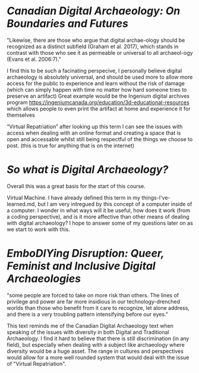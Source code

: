# *Canadian Digital Archaeology: On Boundaries and Futures*
  
  "Likewise, there are those who argue that digital archae-ology should be recognized as a distinct subfield  (Graham  et  al.  2017),  which  stands  in  contrast  with  those  who  see  it  as permeable or universal to all archaeol-ogy (Evans et al. 2006:7)."
   
   I find this to be such a facinating perspecive, I personally believe digital archaeology is absolutely universal, and should be used more to allow more access for the public to experience and learn without the risk of damage (which can simply happen with time no matter how hard someone tries to preserve an artifact)
  Great example would be the Ingenium digital archives program https://ingeniumcanada.org/education/3d-educational-resources which allows people to even print the artifact at home and experience it for themselves

   “Virtual  Repatriation” after looking up this term I can see the issues with access when dealing with an online format and creating a space that is open and accessable whilst still being respectful of the things we choose to post. (this is true for anything that is on the internet)
   
# *So what is Digital Archaeology?*

  Overall this was a great basis for the start of this course. 
  
  Virtual Machine. I have already defined this term in my things-I've-learned.md, but I am very intregued by this concept of a computer inside of a computer. I wonder in what ways will it be useful, how does it work (from a coding perspective), and is it more affective than other means of dealing with digital archaeology? I hope to answer some of my questions later on as we start to work with this. 
  
# *EmboDIYing Disruption: Queer, Feminist and Inclusive Digital Archaeologies*
  
  "some people are forced to take on more risk than others. The lines of privilege and power are far more insidious in our technology-drenched worlds than those who benefit from it care to recognize, let alone address, and there is a very troubling pattern intensifying before our eyes."
  
  This text reminds me of the Canadian Digital Archaeology text when speaking of the issues with diversity in both Digital and Traditional Archaeology. I find it hard to believe that there is still discrimination (in any field), but especially when dealing with a subject like archaeology where diversity would be a huge asset. The range in cultures and perspectives would allow for a more well rounded system that would deal with the issue of "Virtual Repatriation".
